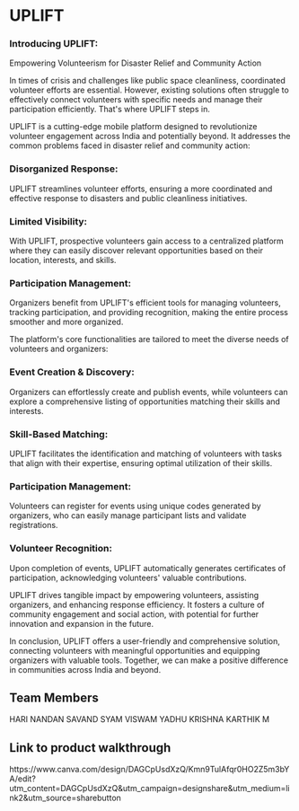 <h1>UPLIFT</h1>
<p><h3>Introducing UPLIFT:</h3> Empowering Volunteerism for Disaster Relief and Community Action

In times of crisis and challenges like public space cleanliness, coordinated volunteer efforts are essential. However, existing solutions often struggle to effectively connect volunteers with specific needs and manage their participation efficiently. That's where UPLIFT steps in.

UPLIFT is a cutting-edge mobile platform designed to revolutionize volunteer engagement across India and potentially beyond. It addresses the common problems faced in disaster relief and community action:

<h3>Disorganized Response:</h3> UPLIFT streamlines volunteer efforts, ensuring a more coordinated and effective response to disasters and public cleanliness initiatives.

<h3>Limited Visibility:</h3> With UPLIFT, prospective volunteers gain access to a centralized platform where they can easily discover relevant opportunities based on their location, interests, and skills.

<h3>Participation Management:</h3> Organizers benefit from UPLIFT's efficient tools for managing volunteers, tracking participation, and providing recognition, making the entire process smoother and more organized.

The platform's core functionalities are tailored to meet the diverse needs of volunteers and organizers:

<h3>Event Creation & Discovery:</h3> Organizers can effortlessly create and publish events, while volunteers can explore a comprehensive listing of opportunities matching their skills and interests.

<h3>Skill-Based Matching:</h3> UPLIFT facilitates the identification and matching of volunteers with tasks that align with their expertise, ensuring optimal utilization of their skills.

<h3>Participation Management:</h3> Volunteers can register for events using unique codes generated by organizers, who can easily manage participant lists and validate registrations.

<h3>Volunteer Recognition:</h3> Upon completion of events, UPLIFT automatically generates certificates of participation, acknowledging volunteers' valuable contributions.

UPLIFT drives tangible impact by empowering volunteers, assisting organizers, and enhancing response efficiency. It fosters a culture of community engagement and social action, with potential for further innovation and expansion in the future.

In conclusion, UPLIFT offers a user-friendly and comprehensive solution, connecting volunteers with meaningful opportunities and equipping organizers with valuable tools. Together, we can make a positive difference in communities across India and beyond.</p>

<h2><b>Team Members</b></h2>
HARI NANDAN
SAVAND SYAM VISWAM
YADHU KRISHNA
KARTHIK M

<h2><b>Link to product walkthrough</b></h2>
https://www.canva.com/design/DAGCpUsdXzQ/Kmn9TulAfqr0HO2Z5m3bYA/edit?utm_content=DAGCpUsdXzQ&utm_campaign=designshare&utm_medium=link2&utm_source=sharebutton
